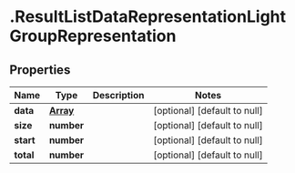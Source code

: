 # .ResultListDataRepresentationLightGroupRepresentation

## Properties
Name | Type | Description | Notes
------------ | ------------- | ------------- | -------------
**data** | [**Array<LightGroupRepresentation>**](LightGroupRepresentation.md) |  | [optional] [default to null]
**size** | **number** |  | [optional] [default to null]
**start** | **number** |  | [optional] [default to null]
**total** | **number** |  | [optional] [default to null]


